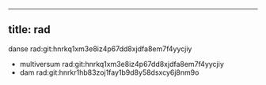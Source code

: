 ----
title: rad
----

danse rad:git:hnrkq1xm3e8iz4p67dd8xjdfa8em7f4yycjiy

- multiversum rad:git:hnrkq1xm3e8iz4p67dd8xjdfa8em7f4yycjiy
- dam rad:git:hnrkr1hb83zoj1fay1b9d8y58dsxcy6j8nm9o

